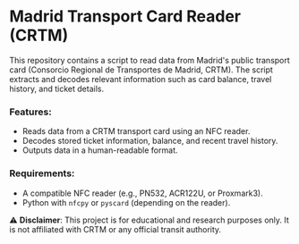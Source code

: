 # Madrid Transport Card Reader (CRTM)  

This repository contains a script to read data from Madrid's public transport card (Consorcio Regional de Transportes de Madrid, CRTM). The script extracts and decodes relevant information such as card balance, travel history, and ticket details.  

### Features:  
- Reads data from a CRTM transport card using an NFC reader.  
- Decodes stored ticket information, balance, and recent travel history.  
- Outputs data in a human-readable format.  

### Requirements:  
- A compatible NFC reader (e.g., PN532, ACR122U, or Proxmark3).  
- Python with `nfcpy` or `pyscard` (depending on the reader).  

⚠️ **Disclaimer**: This project is for educational and research purposes only. It is not affiliated with CRTM or any official transit authority.
